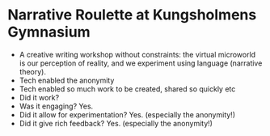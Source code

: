 # Narrative Roulette at Kungsholmens Gymnasium

* A creative writing workshop without constraints: the virtual microworld is our perception of reality, and we experiment using language (narrative theory).
* Tech enabled the anonymity
* Tech enabled so much work to be created, shared so quickly etc
* Did it work? 
* Was it engaging? Yes.
* Did it allow for experimentation? Yes. (especially the anonymity!)
* Did it give rich feedback? Yes. (especially the anonymity!)

